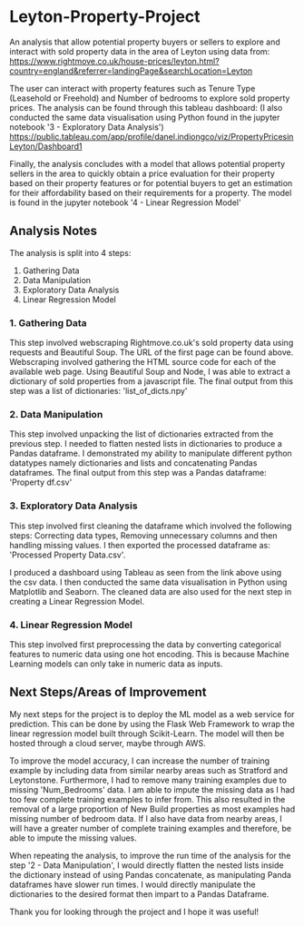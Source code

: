 # Leyton-Property-Project

An analysis that allow potential property buyers or sellers to explore and interact with sold property data in the area of Leyton using data from: https://www.rightmove.co.uk/house-prices/leyton.html?country=england&referrer=landingPage&searchLocation=Leyton 

The user can interact with property features such as Tenure Type (Leasehold or Freehold) and Number of bedrooms to explore sold property prices. The analysis can be found through this tableau dashboard: (I also conducted the same data visualisation using Python found in the jupyter notebook '3 - Exploratory Data Analysis')
https://public.tableau.com/app/profile/danel.indiongco/viz/PropertyPricesinLeyton/Dashboard1

Finally, the analysis concludes with a model that allows potential property sellers in the area to quickly obtain a price evaluation for their property based on their property features or for potential buyers to get an estimation for their affordability based on their requirements for a property. The model is found in the jupyter notebook '4 - Linear Regression Model'


 
 

## Analysis Notes

The analysis is split into 4 steps:
1. Gathering Data
2. Data Manipulation
3. Exploratory Data Analysis
4. Linear Regression Model

### 1. Gathering Data
This step involved webscraping Rightmove.co.uk's sold property data using requests and Beautiful Soup. The URL of the first page can be found above. Webscraping involved gathering the HTML source code for each of the available web page. Using Beautiful Soup and Node, I was able to extract a dictionary of sold properties from a javascript file. The final output from this step was a list of dictionaries: 'list_of_dicts.npy'

### 2. Data Manipulation
This step involved unpacking the list of dictionaries extracted from the previous step. I needed to flatten nested lists in dictionaries to produce a Pandas dataframe. I demonstrated my ability to manipulate different python datatypes namely dictionaries and lists and concatenating Pandas dataframes. The final output from this step was a Pandas dataframe: 'Property df.csv'

### 3. Exploratory Data Analysis
This step involved first cleaning the dataframe which involved the following steps: Correcting data types, Removing unnecessary columns and then handling missing values. I then exported the processed dataframe as: 'Processed Property Data.csv'. 

I produced a dashboard using Tableau as seen from the link above using the csv data. I then conducted the same data visualisation in Python using Matplotlib and Seaborn. The cleaned data are also used for the next step in creating a Linear Regression Model.

### 4. Linear Regression Model
This step involved first preprocessing the data by converting categorical features to numeric data using one hot encoding. This is because Machine Learning models can only take in numeric data as inputs.



## Next Steps/Areas of Improvement
My next steps for the project is to deploy the ML model as a web service for prediction. This can be done by using the Flask Web Framework to wrap the linear regression model built through Scikit-Learn. The model will then be hosted through a cloud server, maybe through AWS.

To improve the model accuracy, I can increase the number of training example by including data from similar nearby areas such as Stratford and Leytonstone. Furthermore, I had to remove many training examples due to missing 'Num_Bedrooms' data. I am able to impute the missing data as I had too few complete training examples to infer from. This also resulted in the removal of a large proportion of New Build properties as most examples had missing number of bedroom data. If I also have data from nearby areas, I will have a greater number of complete training examples and therefore, be able to impute the missing values.

When repeating the analysis, to improve the run time of the analysis for the step '2 - Data Manipulation', I would directly flatten the nested lists inside the dictionary instead of using Pandas concatenate, as manipulating Panda dataframes have slower run times. I would directly manipulate the dictionaries to the desired format then impart to a Pandas Dataframe.


Thank you for looking through the project and I hope it was useful!



